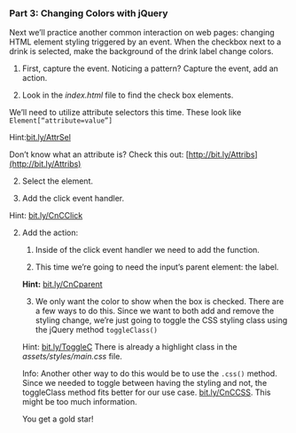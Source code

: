 ### Part 3: Changing Colors with jQuery

Next we’ll practice another common interaction on web pages: changing HTML element styling triggered by an event. When the checkbox next to a drink is selected, make the background of the drink label change colors.

1. First, capture the event. Noticing a pattern? Capture the event, add an action.

  1. Look in the _index.html_ file to find the check box elements.

  We’ll need to utilize attribute selectors this time. These look like `Element[“attribute=value”]`

  Hint:[bit.ly/AttrSel](http://bit.ly/AttrSel)

  Don’t know what an attribute is? Check this out: [http://bit.ly/Attribs](http://bit.ly/Attribs)

  2.  Select the element.

  3. Add the click event handler.

  Hint: [bit.ly/CnCClick](http://bit.ly/CnCClick)

2.  Add the action:

    1.  Inside of the click event handler we need to add the function.

    2.  This time we’re going to need the input’s parent element: the label.  

    **Hint:** [bit.ly/CnCparent](http://bit.ly/CnCparent)

    3.  We only want the color to show when the box is checked. There are a few ways to do this. Since we want to both add and remove the styling change, we’re just going to toggle the CSS styling class using the jQuery method `toggleClass()`

    Hint: [bit.ly/ToggleC](http://bit.ly/ToggleC)  There is already a highlight class in the _assets/styles/main.css_ file.

    Info: Another other way to do this would be to use the `.css()` method.  Since we needed to toggle between having the styling and not, the toggleClass method fits better for our use case. [bit.ly/CnCCSS](http://bit.ly/CnCCSS).  This might be too much information.

    You get a gold star!
